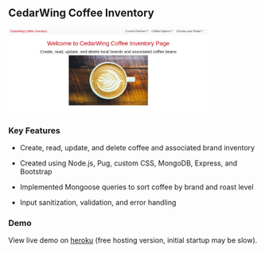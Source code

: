 ## CedarWing Coffee Inventory

<div>
<img src="/CoffeeInventoryApp.png" alt="CedarWing" width="400">
</div>

### Key Features

* Create, read, update, and delete coffee and associated brand inventory

* Created using Node.js, Pug, custom CSS, MongoDB, Express, and Bootstrap

* Implemented Mongoose queries to sort coffee by brand and roast level

* Input sanitization, validation, and error handling

### Demo
View live demo on [heroku](https://cedarwing.herokuapp.com/) (free hosting version, initial startup may be slow).